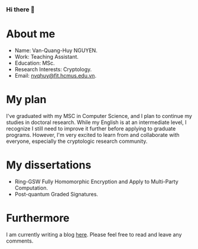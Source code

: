 ### Hi there 👋

<!--
**quanghuy1258/quanghuy1258** is a ✨ _special_ ✨ repository because its `README.md` (this file) appears on your GitHub profile.

Here are some ideas to get you started:

- 🔭 I’m currently working on ...
- 🌱 I’m currently learning ...
- 👯 I’m looking to collaborate on ...
- 🤔 I’m looking for help with ...
- 💬 Ask me about ...
- 📫 How to reach me: ...
- 😄 Pronouns: ...
- ⚡ Fun fact: ...
-->

# About me

- Name: Van-Quang-Huy NGUYEN.
- Work: Teaching Assistant.
- Education: MSc.
- Research Interests: Cryptology.
- Email: nvqhuy@fit.hcmus.edu.vn.

# My plan

I've graduated with my MSC in Computer Science, and I plan to continue my studies in doctoral research.
While my English is at an intermediate level, I recognize I still need to improve it further before applying to graduate programs.
However, I'm very excited to learn from and collaborate with everyone, especially the cryptologic research community.

# My dissertations

- Ring-GSW Fully Homomorphic Encryption and Apply to Multi-Party Computation.
- Post-quantum Graded Signatures.

# Furthermore

I am currently writing a blog [here](https://quanghuy1258.github.io/).
Please feel free to read and leave any comments.
